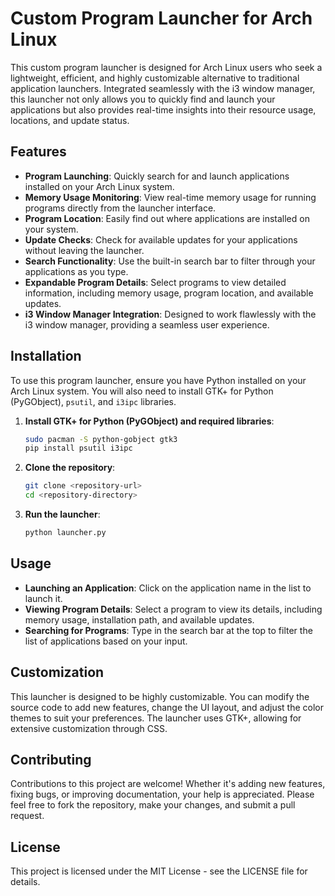 # Custom Program Launcher for Arch Linux

This custom program launcher is designed for Arch Linux users who seek a lightweight, efficient, and highly customizable alternative to traditional application launchers. Integrated seamlessly with the i3 window manager, this launcher not only allows you to quickly find and launch your applications but also provides real-time insights into their resource usage, locations, and update status.

## Features

- **Program Launching**: Quickly search for and launch applications installed on your Arch Linux system.
- **Memory Usage Monitoring**: View real-time memory usage for running programs directly from the launcher interface.
- **Program Location**: Easily find out where applications are installed on your system.
- **Update Checks**: Check for available updates for your applications without leaving the launcher.
- **Search Functionality**: Use the built-in search bar to filter through your applications as you type.
- **Expandable Program Details**: Select programs to view detailed information, including memory usage, program location, and available updates.
- **i3 Window Manager Integration**: Designed to work flawlessly with the i3 window manager, providing a seamless user experience.

## Installation

To use this program launcher, ensure you have Python installed on your Arch Linux system. You will also need to install GTK+ for Python (PyGObject), `psutil`, and `i3ipc` libraries. 

1. **Install GTK+ for Python (PyGObject) and required libraries**:

    ```sh
    sudo pacman -S python-gobject gtk3
    pip install psutil i3ipc
    ```

2. **Clone the repository**:

    ```sh
    git clone <repository-url>
    cd <repository-directory>
    ```

3. **Run the launcher**:

    ```sh
    python launcher.py
    ```

## Usage

- **Launching an Application**: Click on the application name in the list to launch it.
- **Viewing Program Details**: Select a program to view its details, including memory usage, installation path, and available updates.
- **Searching for Programs**: Type in the search bar at the top to filter the list of applications based on your input.

## Customization

This launcher is designed to be highly customizable. You can modify the source code to add new features, change the UI layout, and adjust the color themes to suit your preferences. The launcher uses GTK+, allowing for extensive customization through CSS.

## Contributing

Contributions to this project are welcome! Whether it's adding new features, fixing bugs, or improving documentation, your help is appreciated. Please feel free to fork the repository, make your changes, and submit a pull request.

## License

This project is licensed under the MIT License - see the LICENSE file for details.
